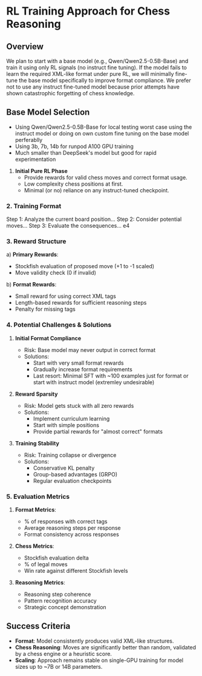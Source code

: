 # RL Training Approach for Chess Reasoning

## Overview

We plan to start with a base model (e.g., Qwen/Qwen2.5-0.5B-Base) and train it using only RL signals (no instruct fine tuning). If the model fails to learn the required XML-like format under pure RL, we will minimally fine-tune the base model specifically to improve format compliance. We prefer not to use any instruct fine-tuned model because prior attempts have shown catastrophic forgetting of chess knowledge.

## Base Model Selection

- Using Qwen/Qwen2.5-0.5B-Base for local testing worst case using the instruct model or doing on own custom fine tuning on the base model perferablly
- Using 3b, 7b, 14b for runpod A100 GPU training
- Much smaller than DeepSeek's model but good for rapid experimentation

1. **Initial Pure RL Phase**
   - Provide rewards for valid chess moves and correct format usage.
   - Low complexity chess positions at first.
   - Minimal (or no) reliance on any instruct-tuned checkpoint.

### 2. Training Format

<think>
Step 1: Analyze the current board position...
Step 2: Consider potential moves...
Step 3: Evaluate the consequences...
</think>
<answer>e4</answer>

### 3. Reward Structure

a) **Primary Rewards**:

- Stockfish evaluation of proposed move (+1 to -1 scaled)
- Move validity check (0 if invalid)

b) **Format Rewards**:

- Small reward for using correct XML tags
- Length-based rewards for sufficient reasoning steps
- Penalty for missing tags

### 4. Potential Challenges & Solutions

1. **Initial Format Compliance**

   - Risk: Base model may never output in correct format
   - Solutions:
     - Start with very small format rewards
     - Gradually increase format requirements
     - Last resort: Minimal SFT with ~100 examples just for format or start with instruct model (extremley undesirable)

2. **Reward Sparsity**

   - Risk: Model gets stuck with all zero rewards
   - Solutions:
     - Implement curriculum learning
     - Start with simple positions
     - Provide partial rewards for "almost correct" formats

3. **Training Stability**
   - Risk: Training collapse or divergence
   - Solutions:
     - Conservative KL penalty
     - Group-based advantages (GRPO)
     - Regular evaluation checkpoints

### 5. Evaluation Metrics

1. **Format Metrics**:

   - % of responses with correct tags
   - Average reasoning steps per response
   - Format consistency across responses

2. **Chess Metrics**:

   - Stockfish evaluation delta
   - % of legal moves
   - Win rate against different Stockfish levels

3. **Reasoning Metrics**:
   - Reasoning step coherence
   - Pattern recognition accuracy
   - Strategic concept demonstration

## Success Criteria

- **Format**: Model consistently produces valid XML-like structures.
- **Chess Reasoning**: Moves are significantly better than random, validated by a chess engine or a heuristic score.
- **Scaling**: Approach remains stable on single-GPU training for model sizes up to ~7B or 14B parameters.
